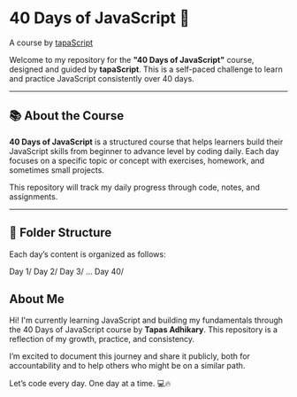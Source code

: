 # 40 Days of JavaScript 🚀  
A course by [tapaScript](https://github.com/tapaScript)

Welcome to my repository for the **"40 Days of JavaScript"** course, designed and guided by **tapaScript**. This is a self-paced challenge to learn and practice JavaScript consistently over 40 days.

---

## 📚 About the Course

**40 Days of JavaScript** is a structured course that helps learners build their JavaScript skills from beginner to advance level by coding daily. Each day focuses on a specific topic or concept with exercises, homework, and sometimes small projects.

This repository will track my daily progress through code, notes, and assignments.

---

## 📁 Folder Structure

Each day’s content is organized as follows:

Day 1/
Day 2/
Day 3/
...
Day 40/

## About Me

Hi! I'm currently learning JavaScript and building my fundamentals through the 40 Days of JavaScript course by **Tapas Adhikary**. This repository is a reflection of my growth, practice, and consistency.

I’m excited to document this journey and share it publicly, both for accountability and to help others who might be on a similar path.

Let’s code every day. One day at a time. 💻🔥
